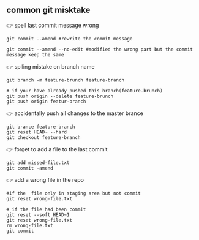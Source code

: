 ## common git misktake

:point_right: spell last commit message wrong
```
git commit --amend #rewrite the commit message

git commit --amend --no-edit #modified the wrong part but the commit message keep the same

```

:point_right: splling mistake on branch name
```
git branch -m feature-brunch feature-branch

# if your have already pushed this branch(feature-brunch)
git push origin --delete feature-brunch
git push origin featur-branch
```

:point_right: accidentally push all changes to the  master brance
```
git brance feature-branch
git reset HEAD~ --hard
git checkout feature-branch
```
:point_right: forget to add a file to the  last commit 
```
git add missed-file.txt
git commit -amend
```
:point_right: add a wrong file in the repo
```
#if the  file only in staging area but not commit
git reset wrong-file.txt

# if the file had been commit
git reset --soft HEAD~1
git reset wrong-file.txt
rm wrong-file.txt
git commit
``` 
